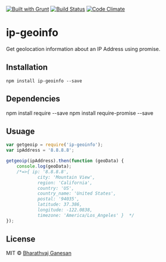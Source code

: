 [![Built with Grunt](https://cdn.gruntjs.com/builtwith.svg)](https://gruntjs.com/)
[![Build Status](https://travis-ci.org/bharathvaj1995/array-random-shuffle.svg?branch=master)](https://travis-ci.org/bharathvaj1995/ip-geoinfo) 
[![Code Climate](https://codeclimate.com/github/codeclimate/codeclimate/badges/gpa.svg)](https://codeclimate.com/github/codeclimate/codeclimate)

# ip-geoinfo    

Get geolocation information about an IP Address using promise.

## Installation
```
npm install ip-geoinfo --save
```
## Dependencies
npm install require --save
npm install require-promise --save

## Usuage
```javascript
var getgeoip = require('ip-geoinfo');
var ipAddress = '8.8.8.8';

getgeoip(ipAddress).then(function (geoData) {
    console.log(geoData);
    /*=>{ ip: '8.8.8.8',
            city: 'Mountain View',
            region: 'California',
            country: 'US',
            country_name: 'United States',
            postal: '94035',
            latitude: 37.386,
            longitude: -122.0838,
            timezone: 'America/Los_Angeles' }  */
});

```
## License

MIT © [Bharathvaj Ganesan](https://github.com/bharathvaj1995)